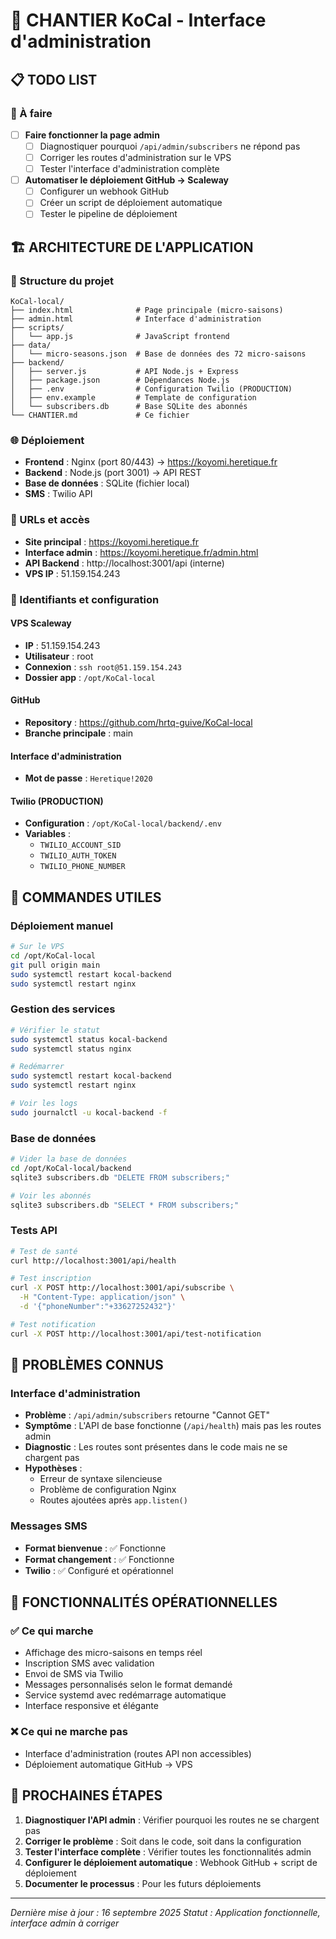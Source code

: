 # 🚧 CHANTIER KoCal - Interface d'administration

## 📋 TODO LIST

### 🔧 À faire
- [ ] **Faire fonctionner la page admin**
  - [ ] Diagnostiquer pourquoi `/api/admin/subscribers` ne répond pas
  - [ ] Corriger les routes d'administration sur le VPS
  - [ ] Tester l'interface d'administration complète

- [ ] **Automatiser le déploiement GitHub → Scaleway**
  - [ ] Configurer un webhook GitHub
  - [ ] Créer un script de déploiement automatique
  - [ ] Tester le pipeline de déploiement

## 🏗️ ARCHITECTURE DE L'APPLICATION

### 📁 Structure du projet
```
KoCal-local/
├── index.html              # Page principale (micro-saisons)
├── admin.html              # Interface d'administration
├── scripts/
│   └── app.js              # JavaScript frontend
├── data/
│   └── micro-seasons.json  # Base de données des 72 micro-saisons
├── backend/
│   ├── server.js           # API Node.js + Express
│   ├── package.json        # Dépendances Node.js
│   ├── .env                # Configuration Twilio (PRODUCTION)
│   ├── env.example         # Template de configuration
│   └── subscribers.db      # Base SQLite des abonnés
└── CHANTIER.md             # Ce fichier
```

### 🌐 Déploiement
- **Frontend** : Nginx (port 80/443) → https://koyomi.heretique.fr
- **Backend** : Node.js (port 3001) → API REST
- **Base de données** : SQLite (fichier local)
- **SMS** : Twilio API

### 🔗 URLs et accès
- **Site principal** : https://koyomi.heretique.fr
- **Interface admin** : https://koyomi.heretique.fr/admin.html
- **API Backend** : http://localhost:3001/api (interne)
- **VPS IP** : 51.159.154.243

### 🔐 Identifiants et configuration

#### VPS Scaleway
- **IP** : 51.159.154.243
- **Utilisateur** : root
- **Connexion** : `ssh root@51.159.154.243`
- **Dossier app** : `/opt/KoCal-local`

#### GitHub
- **Repository** : https://github.com/hrtq-guive/KoCal-local
- **Branche principale** : main

#### Interface d'administration
- **Mot de passe** : `Heretique!2020`

#### Twilio (PRODUCTION)
- **Configuration** : `/opt/KoCal-local/backend/.env`
- **Variables** :
  - `TWILIO_ACCOUNT_SID`
  - `TWILIO_AUTH_TOKEN`
  - `TWILIO_PHONE_NUMBER`

## 🚀 COMMANDES UTILES

### Déploiement manuel
```bash
# Sur le VPS
cd /opt/KoCal-local
git pull origin main
sudo systemctl restart kocal-backend
sudo systemctl restart nginx
```

### Gestion des services
```bash
# Vérifier le statut
sudo systemctl status kocal-backend
sudo systemctl status nginx

# Redémarrer
sudo systemctl restart kocal-backend
sudo systemctl restart nginx

# Voir les logs
sudo journalctl -u kocal-backend -f
```

### Base de données
```bash
# Vider la base de données
cd /opt/KoCal-local/backend
sqlite3 subscribers.db "DELETE FROM subscribers;"

# Voir les abonnés
sqlite3 subscribers.db "SELECT * FROM subscribers;"
```

### Tests API
```bash
# Test de santé
curl http://localhost:3001/api/health

# Test inscription
curl -X POST http://localhost:3001/api/subscribe \
  -H "Content-Type: application/json" \
  -d '{"phoneNumber":"+33627252432"}'

# Test notification
curl -X POST http://localhost:3001/api/test-notification
```

## 🐛 PROBLÈMES CONNUS

### Interface d'administration
- **Problème** : `/api/admin/subscribers` retourne "Cannot GET"
- **Symptôme** : L'API de base fonctionne (`/api/health`) mais pas les routes admin
- **Diagnostic** : Les routes sont présentes dans le code mais ne se chargent pas
- **Hypothèses** :
  - Erreur de syntaxe silencieuse
  - Problème de configuration Nginx
  - Routes ajoutées après `app.listen()`

### Messages SMS
- **Format bienvenue** : ✅ Fonctionne
- **Format changement** : ✅ Fonctionne
- **Twilio** : ✅ Configuré et opérationnel

## 📱 FONCTIONNALITÉS OPÉRATIONNELLES

### ✅ Ce qui marche
- Affichage des micro-saisons en temps réel
- Inscription SMS avec validation
- Envoi de SMS via Twilio
- Messages personnalisés selon le format demandé
- Service systemd avec redémarrage automatique
- Interface responsive et élégante

### ❌ Ce qui ne marche pas
- Interface d'administration (routes API non accessibles)
- Déploiement automatique GitHub → VPS

## 🎯 PROCHAINES ÉTAPES

1. **Diagnostiquer l'API admin** : Vérifier pourquoi les routes ne se chargent pas
2. **Corriger le problème** : Soit dans le code, soit dans la configuration
3. **Tester l'interface complète** : Vérifier toutes les fonctionnalités admin
4. **Configurer le déploiement automatique** : Webhook GitHub + script de déploiement
5. **Documenter le processus** : Pour les futurs déploiements

---
*Dernière mise à jour : 16 septembre 2025*
*Statut : Application fonctionnelle, interface admin à corriger*
